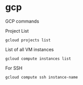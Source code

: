 # gcp
GCP commands

Project List
```
gcloud projects list
```

List of all VM instances
```
gcloud compute instances list
```

For SSH
```
gcloud compute ssh instance-name
```

